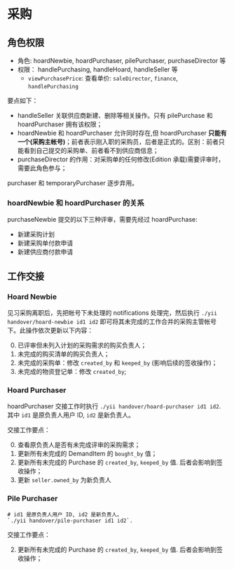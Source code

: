 # 采购

角色权限
---------------------------------------------------------------------------
- 角色: hoardNewbie, hoardPurchaser, pilePurchaser, purchaseDirector 等
- 权限： handlePurchasing, handleHoard, handleSeller 等
    - `viewPurchasePrice`: 查看单价: `saleDirector`, `finance`, `handlePurchasing`

要点如下：

- handleSeller 关联供应商新建、删除等相关操作。只有 pilePurchase 和 hoardPurchaser 拥有该权限；
- hoardNewbie 和 hoardPurchaser 允许同时存在,但 hoardPurchaser **只能有一个(采购主帐号)**；前者表示刚入职的采购员，后者是正式的。区别：前者只能看到自己提交的采购单、前者看不到供应商信息；
- purchaseDirector 的作用：对采购单的任何修改(Edition 承载)需要评审时，需要此角色参与；

purchaser 和 temporaryPurchaser 逐步弃用。

### hoardNewbie 和 hoardPurchaser 的关系

purchaseNewbie 提交的以下三种评审，需要先经过 hoardPurchase:

- 新建采购计划
- 新建采购单付款申请
- 新建供应商付款申请

工作交接
---------------------------------------------------------------------------

### Hoard Newbie
见习采购离职后，先把帐号下未处理的 notifications 处理完，然后执行 `./yii handover/hoard-newbie id1 id2` 即可将其未完成的工作合并的采购主管帐号下。此操作依次更新以下内容：

0. 已评审但未列入计划的采购需求的购买负责人；
1. 未完成的购买清单的购买负责人；
2. 未完成的采购单：修改 `created_by` 和 `keeped_by` (影响后续的签收操作)；
3. 未完成的物资登记单：修改 `created_by`;

### Hoard Purchaser
hoardPurchaser 交接工作时执行 `./yii handover/hoard-purchaser id1 id2`. 其中 `id1` 是原负责人用户 ID, `id2` 是新负责人。

交接工作要点：

0. 查看原负责人是否有未完成评审的采购需求；
1. 更新所有未完成的 DemandItem 的 `bought_by` 值；
2. 更新所有未完成的 Purchase 的 `created_by`, `keeped_by` 值. 后者会影响到签收操作；
3. 更新 `seller.owned_by` 为新负责人

### Pile Purchaser

```
# id1 是原负责人用户 ID, id2 是新负责人。
`./yii handover/pile-purchaser id1 id2`. 
```

交接工作要点：

2. 更新所有未完成的 Purchase 的 `created_by`, `keeped_by` 值. 后者会影响到签收操作；
